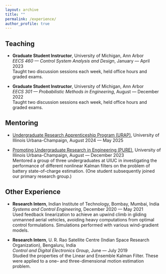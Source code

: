 ```yaml
---
layout: archive
title: ""
permalink: /experience/
author_profile: true
---
```


Teaching
------
- **Graduate Student Instructor**, University of Michigan, Ann Arbor \
_EECS 460 — Control System Analysis and Design_, January — April 2023 \
Taught two discussion sessions each week, held office hours and graded exams.

- **Graduate Student Instructor**, University of Michigan, Ann Arbor \
_EECS 301 — Probabilistic Methods in Engineering_, August — December 2022 \
Taught two discussion sessions each week, held office hours and graded exams.

Mentoring
------
- [Undergraduate Research Apprenticeship Program (URAP)](https://grad.illinois.edu/urap), University of Illinois Urbana-Champaign, August 2024 — May 2025

- [Promoting Undergraduate Research in Engineering (PURE)](https://pure.engr.illinois.edu/), University of Illinois Urbana-Champaign, August — December 2023 \
Mentored a group of three undergraduates at UIUC in investigating the performance of different nonlinear Kalman filters on the problem of battery state-of-charge estimation. (One student subsequently joined our primary research group.)

Other Experience
------
- **Research Intern**, Indian Institute of Technology, Bombay, Mumbai, India \
_Systems and Control Engineering_, December 2020 — May 2021 \
Used feedback linearization to achieve an upwind climb in gliding unmanned aerial vehicles, avoiding heavy computations from optimal control formulations. Simulations performed with various wind-gradient models.

- **Research Intern**, U. R. Rao Satellite Centre (Indian Space Research Organization), Bengaluru, India \
_Control and Digital Electronics Group_, June — July 2019 \
Studied the properties of the Linear and Ensemble Kalman Filter. These were applied to a one– and three-dimensional motion estimation problem.